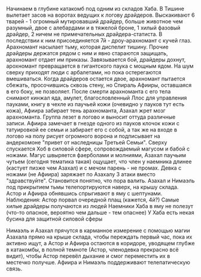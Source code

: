 Начинаем в глубине катакомб под одним из складов Хаба. В Тишине вылетает засов на воротах ведущих к логову драйдеров. Выскакивают 6 тварей - 1 огромный мутировавший драйдер, больше животное чем разумный, двое с алебардами и в тяжелой броне, 1 хилый фазовый драйдер, 2 ничем не примечательных драйдера-статиста. В последствии к ним присоединяется 7й  - дроу-арахномант с кучей глаз. Арахномант насылает тьму, которая диспелит тишину. Прочие драйдеры держатся рядом с ним и явно стараются защищать, арахномант отдает им приказы. Завязывается бой, драйдеры дохнут, арохномант превращается в гигантского паука с мощным ядом. На шум сверху приходят люди с арбалетами, но пока остерегаются вмешиваться. Когда драйдеров остается двое, арахномант пытается сбежать, просочившись сквозь стену, но Спираль Афииры, оставшаяся в его боку, не позволяет. После смерти арахноманта с его тела снимают кинжал яда, амулет, благословленный Ллос для управления пауками, книгу в чехле из паучьей кожи (очевидно у пауков тут есть кожа), Афиира забирает тень арахноманта, Азахал жрет мозг арахноманта. Группа лезет в логово и выносит оттуда различные записи. Афиира замечает в гнезде одного из пауков клочок кожи с татуировкой ее семьи и забирает его с собой, а так же на входе в логово на полу рисует огромного ворона и подписывает на андеркомоне "привет от наследницы Третьей Семьи". Сверху спускается Хоб в силовой сфере, сопровождаемый магусом и бабой с ножами. Магус швыряется фаерболами и молниями, Азахал паучьим чутьем (сегодня тематика такая) ощущает, что член у наемника длинее (кастует пизже чем Азахал) и с мечом парень - не промах. Девка с ножами (не Афиира) заряжает по Азахалу 3 атаки вместо "здравствуйте". Становится понятно, что пора валить. Азахал и Нимаэль под прикрытием тьмы телепортируются наверх, на крышу склада. Астор и Афиира обнявшись спрыгивают  в яму с шептунами.
Наблюдения: 
Астор порвал очередной плащ (кажется, 4й?)
Самые хилые драйдеры получаются из людей
Наемники Хаба в яму не полезут (что-то опасное, вероятно чем дальше - тем опаснее)
У Хаба есть некая бусина для защитной силовой сферы

Нимаэль и Азахал прячутся в карманное измерение с помощью магии Азахала прямо на крыше склада, чтобы переждать первый час, пока их активно ищут, а Астор и Афиира остаются в коридоре, уводящем глубже в катакомбы, в полной темноте (Астор, членодевка прекрасно всё видит), чтобы Астор перевёл дыхание и смог переместить их в местечко получше. Афиира и Нимаэль поддерживают телепатическую связь. 
